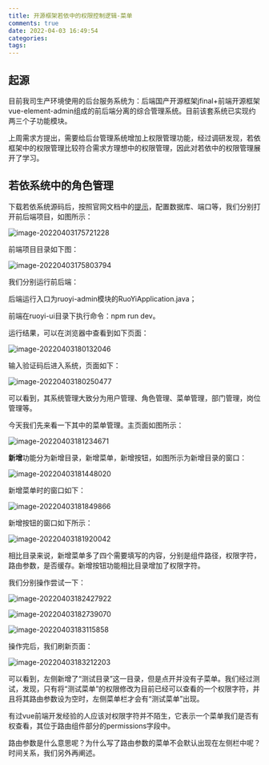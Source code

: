 ```yaml
---
title: 开源框架若依中的权限控制逻辑-菜单
comments: true
date: 2022-04-03 16:49:54
categories:
tags:
---
```




## 起源

目前我司生产环境使用的后台服务系统为：后端国产开源框架jfinal+前端开源框架vue-element-admin组成的前后端分离的综合管理系统。目前该套系统已实现约两三个子功能模块。

上周需求方提出，需要给后台管理系统增加上权限管理功能，经过调研发现，若依框架中的权限管理比较符合需求方理想中的权限管理，因此对若依中的权限管理展开了学习。



## 若依系统中的角色管理

下载若依系统源码后，按照官网文档中的[提示](http://doc.ruoyi.vip/ruoyi/document/hjbs.html#%E5%BF%85%E8%A6%81%E9%85%8D%E7%BD%AE)，配置数据库、端口等，我们分别打开前后端项目，如图所示：

![image-20220403175721228](https://gitee.com/wieweicoding/kevinqimgs/raw/master/img/image-20220403175721228.png)

前端项目目录如下图：

![image-20220403175803794](https://gitee.com/wieweicoding/kevinqimgs/raw/master/img/image-20220403175803794.png)

我们分别运行前后端：

后端运行入口为ruoyi-admin模块的RuoYiApplication.java；

前端在ruoyi-ui目录下执行命令：npm run dev。

运行结果，可以在浏览器中查看到如下页面：

![image-20220403180132046](https://gitee.com/wieweicoding/kevinqimgs/raw/master/img/image-20220403180132046.png)

输入验证码后进入系统，页面如下：

![image-20220403180250477](https://gitee.com/wieweicoding/kevinqimgs/raw/master/img/image-20220403180250477.png)

可以看到，其系统管理大致分为用户管理、角色管理、菜单管理，部门管理，岗位管理等。

今天我们先来看一下其中的菜单管理。主页面如图所示：

![image-20220403181234671](https://gitee.com/wieweicoding/kevinqimgs/raw/master/img/image-20220403181234671.png)

**新增**功能分为新增目录，新增菜单，新增按钮，如图所示为新增目录的窗口：

![image-20220403181448020](https://gitee.com/wieweicoding/kevinqimgs/raw/master/img/image-20220403181448020.png)

新增菜单时的窗口如下：

![image-20220403181849866](https://gitee.com/wieweicoding/kevinqimgs/raw/master/img/image-20220403181849866.png)

新增按钮的窗口如下所示：

![image-20220403181920042](https://gitee.com/wieweicoding/kevinqimgs/raw/master/img/image-20220403181920042.png)

相比目录来说，新增菜单多了四个需要填写的内容，分别是组件路径，权限字符，路由参数，是否缓存。新增按钮功能相比目录增加了权限字符。

我们分别操作尝试一下：

![image-20220403182427922](https://gitee.com/wieweicoding/kevinqimgs/raw/master/img/image-20220403182427922.png)

![image-20220403182739070](https://gitee.com/wieweicoding/kevinqimgs/raw/master/img/image-20220403182739070.png)

![image-20220403183115858](https://gitee.com/wieweicoding/kevinqimgs/raw/master/img/image-20220403183115858.png)

操作完后，我们刷新页面：

![image-20220403183212203](https://gitee.com/wieweicoding/kevinqimgs/raw/master/img/image-20220403183212203.png)

可以看到，左侧新增了“测试目录”这一目录，但是点开并没有子菜单。我们经过测试，发现，只有将“测试菜单”的权限修改为目前已经可以查看的一个权限字符，并且将其路由参数设为空时，左侧菜单栏才会有“测试菜单”出现。

有过vue前端开发经验的人应该对权限字符并不陌生，它表示一个菜单我们是否有权查看，其位于路由组件部分的permissions字段中。

路由参数是什么意思呢？为什么写了路由参数的菜单不会默认出现在左侧栏中呢？时间关系，我们另外再阐述。





